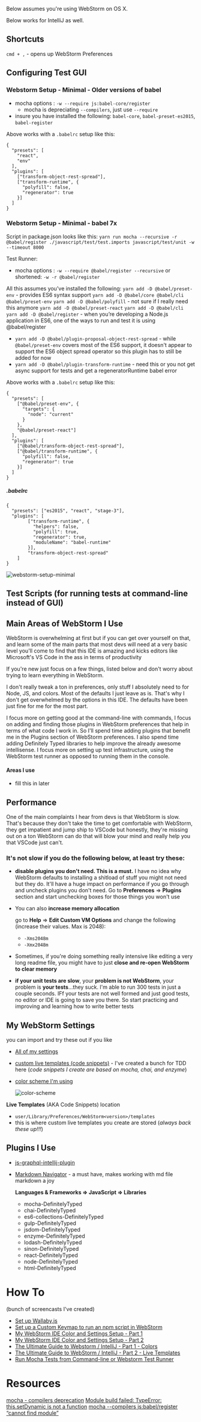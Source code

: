 Below assumes you're using WebStorm on OS X.

Below works for IntelliJ as well.

## Shortcuts
`cmd + ,` - opens up WebStorm Preferences

## Configuring Test GUI
### Webstorm Setup - Minimal - Older versions of babel
- mocha options : `-w --require js:babel-core/register`
  - mocha is depreciating `--compilers`, just use `--require`
- insure you have installed the following: `babel-core`, `babel-preset-es2015`, `babel-register`

Above works with a `.babelrc` setup like this:

```
{
  "presets": [
    "react",
    "env"
  ],
  "plugins": [
    ["transform-object-rest-spread"],
    ["transform-runtime", {
      "polyfill": false,
      "regenerator": true
    }]
  ]
}
```

### Webstorm Setup - Minimal - babel 7x
Script in package.json looks like this: `yarn run mocha --recursive -r @babel/register ./javascript/test/test.imports javascript/test/unit -w --timeout 8000`

Test Runner:
- mocha options : `-w --require @babel/register --recursive` or shortened: `-w -r @babel/register`

All this assumes you've installed the following:
`yarn add -D @babel/preset-env` - provides ES6 syntax support
`yarn add -D @babel/core @babel/cli @babel/preset-env`
`yarn add -D @babel/polyfill` - not sure if I really need this anymore
`yarn add -D @babel/preset-react`
`yarn add -D @babel/cli`
`yarn add -D @babel/register` - when you’re developing a Node.js application in ES6, one of the ways to run and test it is using @babel/register


 - `yarn add -D @babel/plugin-proposal-object-rest-spread` - while `@babel/preset-env` covers most of the ES6 support, it doesn't appear to support the ES6 object spread operator so this plugin has to still be added for now
 - `yarn add -D @babel/plugin-transform-runtime` - need this or you not get async support for tests and get a regeneratorRuntime babel error

Above works with a `.babelrc` setup like this:

```
{
  "presets": [
    ["@babel/preset-env", {
      "targets": {
        "node": "current"
      }
    },
    "@babel/preset-react"]
  ],
  "plugins": [
    ["@babel/transform-object-rest-spread"],
    ["@babel/transform-runtime", {
      "polyfill": false,
      "regenerator": true
    }]
  ]
}
```

##### .babelrc
```
{
  "presets": ["es2015", "react", "stage-3"],
  "plugins": [
        ["transform-runtime", {
          "helpers": false,
          "polyfill": true,
          "regenerator": true,
          "moduleName": "babel-runtime"
        }],
        "transform-object-rest-spread"
    ]
}
```

![webstorm-setup-minimal](/images/mocha-setup-minimal.png)

## Test Scripts (for running tests at command-line instead of GUI)

## Main Areas of WebStorm I Use
WebStorm is overwhelming at first but if you can get over yourself on that, and learn some of the main parts that most devs will need at a very basic level you'll come to find that this IDE is amazing and kicks editors like Microsoft's VS Code in the ass in terms of productivity

If you're new just focus on a few things, listed below and don't worry about trying to learn everything in WebStorm.

I don't really tweak a ton in preferences, only stuff I absolutely need to for Node, JS, and colors.  Most of the defaults I just leave as is.  That's why I don't get overwhelmed by the options in this IDE.  The defaults have been just fine for me for the most part.

I focus more on getting good at the command-line with commands, I focus on adding and finding those plugins in WebStorm preferences that help in terms of what code I work in.  So I'll spend time adding plugins that benefit me in the Plugins section of WebStorm preferences.  I also spend time adding Definitely Typed libraries to help improve the already awesome intellisense. I focus more on setting up test infrastructure, using the WebStorm test runner as opposed to running them in the console.

#### Areas I use
- fill this in later

## Performance
One of the main complaints I hear from devs is that WebStorm is slow.  That's because they don't take the time to get comfortable with WebStorm, they get impatient and jump ship to VSCode but honestly, they're missing out on a ton WebStorm can do that will blow your mind and really help you that VSCode just can't.

### It's not slow if you do the following below, at least try these:

- **disable plugins you don't need.  This is a must.**  I have no idea why WebStorm defaults to installing a shitload of stuff you might not need but they do. It'll have a huge impact on performance if you go through and uncheck plugins you don't need.  Go to **Preferences** => **Plugins** section and start unchecking boxes for those things you won't use
- You can also **increase memory allocation**

    go to **Help** => **Edit Custom VM Options** and change the following (increase their values. Max is 2048):
    - `-Xms2048m`
    - `-Xmx2048m`
- Sometimes, if you're doing something really intensive like editing a very long readme file, you might have to just **close and re-open WebStorm to clear memory**
- **if your unit tests are slow**, your **problem is not WebStorm**, your problem is **your tests**...they suck.  I'm able to run 300 tests in just a couple seconds.  IFf your tests are not well formed and just good tests, no editor or IDE is going to save you there.  So start practicing and improving and learning how to write better tests

## My WebStorm Settings
you can import and try these out if you like

- [All of my settings](webstorm-settings-all-5-17-2018.jar)
- [custom live templates (code snippets)](webstorm-settings-custom-live-templates-5-17-2018.jar) - I've created a bunch for TDD here (_code snippets I create are based on mocha, chai, and enzyme_)
- [color scheme I'm using](webstorm-settings-editor-theme-5-17-2018.jar)

    ![color-scheme](color-scheme-5-17-2018.png)

**Live Templates** (AKA Code Snippets) location
- `user/Library/Preferences/WebStorm<version>/templates`
- this is where custom live templates you create are stored (_always back these up!!!_)
## Plugins I Use
- [js-graphql-intellij-plugin](https://github.com/jimkyndemeyer/js-graphql-intellij-plugin)
- [Markdown Navigator](http://vladsch.com/product/markdown-navigator) - a must have, makes working with md file markdown a joy

    **Languages & Frameworks => JavaScript => Libraries**
    - mocha-DefinitelyTyped
    - chai-DefinitelyTyped
    - es6-collections-DefinitelyTyped
    - gulp-DefinitelyTyped
    - jsdom-DefinitelyTyped
    - enzyme-DefinitelyTyped
    - lodash-DefinitelyTyped
    - sinon-DefinitelyTyped
    - react-DefinitelyTyped
    - node-DefinitelyTyped
    - html-DefinitelyTyped


# How To
(bunch of screencasts I've created)
- [Set up Wallaby.js](https://www.youtube.com/watch?v=F8Ar7HDcnOM)
- [Set up a Custom Keymap to run an npm script in WebStorm](https://www.youtube.com/watch?v=nP9qTpjIlMc)
- [My WebStorm IDE Color and Settings Setup - Part 1](https://www.youtube.com/watch?v=QQHxWtFKgjk)
- [My WebStorm IDE Color and Settings Setup - Part 2](https://www.youtube.com/watch?v=-1_rgAGJseQ)
- [The Ultimate Guide to Webstorm / IntelliJ - Part 1 - Colors](https://www.youtube.com/watch?v=7tg9jGDUFQU)
- [The Ultimate Guide to WebStorm / IntelliJ - Part 2 - Live Templates](https://www.youtube.com/watch?v=97pNB6DBfEs)
- [Run Mocha Tests from Command-line or Webstorm Test Runner](https://www.youtube.com/watch?v=WpouIuSwiik)

# Resources
[mocha - compilers deprecation](https://github.com/mochajs/mocha/wiki/compilers-deprecation)
[Module build failed: TypeError: this.setDynamic is not a function](https://github.com/babel/babel-loader/issues/560)
[mocha --compilers js:babel/register “cannot find module”](https://stackoverflow.com/questions/38517590/mocha-compilers-jsbabel-register-cannot-find-module)